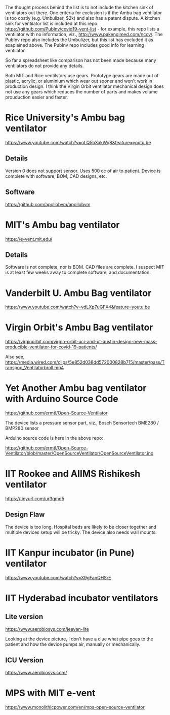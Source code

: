 The thought process behind the list is to not include the kitchen sink of ventilators out there.  One criteria for exclusion is if the Ambu bag ventilator is too costly (e.g. Umbulizer, $2k) and also has a patent dispute.  A kitchen sink for ventilator list is included at this repo: https://github.com/PubInv/covid19-vent-list - for example, this repo lists a ventilator with no information, viz., http://www.pakengimed.com/ncov/.  The PubInv repo also includes the Umbulizer, but this list has excluded it as exaplained above.
The PubInv repo includes good info for learning ventilator.

So far a spreadsheet like comparison has not been made because many ventilators do not provide any details.  

Both MIT and Rice ventilstors use gears. Prototype gears are made out of plastic, acrylic, or aluminium which wear out sooner and won't work in production design.  I think the Virgin Orbit ventilator mechanical design does not use any gears which reduces the number of parts and makes volume prouduction easier and faster.

# Rice University's Ambu bag ventilator

https://www.youtube.com/watch?v=oLQ5bXakWq8&feature=youtu.be

## Details
   Version 0 does not support sensor.  Uses 500 cc of air to patient.
   Device is complete with software, BOM, CAD designs, etc.
   
## Software

https://github.com/apollobvm/apollobvm


# MIT's Ambu bag ventilator

https://e-vent.mit.edu/

## Details
   Software is not complete, nor is BOM.  CAD files are complete.
   I suspect MIT is at least few weeks away to complete software,
   and documentation.

# Vanderbilt U. Ambu Bag ventilator

https://www.youtube.com/watch?v=vdLXp7uGFX4&feature=youtu.be

# Virgin Orbit's Ambu Bag ventilator

https://virginorbit.com/virgin-orbit-uci-and-ut-austin-design-new-mass-producible-ventilator-for-covid-19-patients/

Also see, https://media.wired.com/clips/5e852d038dd572000828b715/master/pass/Transpoo_Ventilatorbroll.mp4

# Yet Another Ambu bag ventilator with Arduino Source Code

https://github.com/ermtl/Open-Source-Ventilator

The device lists a pressure sensor part, viz., Bosch Sensortech BME280 / BMP280 sensor

Arduino source code is here in the above repo:

https://github.com/ermtl/Open-Source-Ventilator/blob/master/OpenSourceVentilator/OpenSourceVentilator.ino

# IIT Rookee and AIIMS Rishikesh ventilator

https://tinyurl.com/ur3qmd5

## Design Flaw

The device is too long.  Hospital beds are likely to be closer together and multiple devices setup will be tricky.  The device also needs wall mounts.

# IIT Kanpur incubator \(in Pune\) ventilator

https://www.youtube.com/watch?v=X9gFanQHSrE

# IIT Hyderabad incubator ventilators

## Lite version

https://www.aerobiosys.com/jeevan-lite

Looking at the device picture, I don't have a clue what pipe goes to the patient and how the device pumps air, manually or mechanically.

## ICU Version

https://www.aerobiosys.com/

# MPS with MIT e-vent

https://www.monolithicpower.com/en/mps-open-source-ventilator

